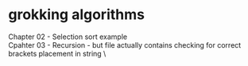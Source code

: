 # grokking algorithms

Chapter 02 - Selection sort example \
Cpahter 03 - Recursion  - but file actually contains checking for correct brackets placement in string \
